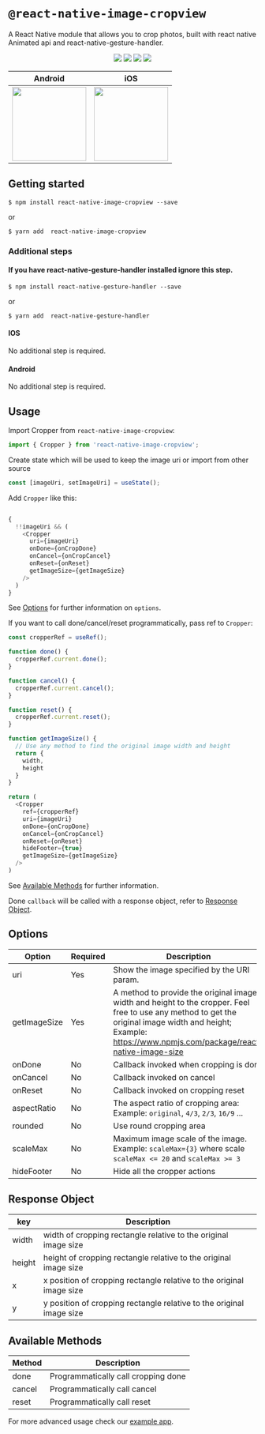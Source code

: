 #  `@react-native-image-cropview`

A React Native module that allows you to crop photos, built with react native Animated api and react-native-gesture-handler.

<p align="center">
  <img src="https://img.shields.io/npm/dw/react-native-image-cropview" />
  <img src="https://img.shields.io/npm/v/react-native-image-cropview" />
  <img src="https://img.shields.io/badge/platforms-android%20|%20ios-lightgrey.svg" />
  <img src="https://img.shields.io/npm/l/react-native-image-cropview" />
</p>

| Android | iOS |
| --- | --- |
| <img src="https://media.giphy.com/media/uyjCH8dwRpIsO7ZJm2/giphy-downsized-large.gif" width="150"> | <img src="https://media.giphy.com/media/MBNHOkKGEIrT4NJacq/giphy.gif" width="150"> |


## Getting started

`$ npm install react-native-image-cropview --save`

or

`$ yarn add  react-native-image-cropview`

### Additional steps
#### If you have react-native-gesture-handler installed ignore this step.

`$ npm install react-native-gesture-handler --save`

or

`$ yarn add  react-native-gesture-handler`


#### IOS
No additional step is required.

#### Android
No additional step is required.

## Usage

Import Cropper from `react-native-image-cropview`:

```javascript
import { Cropper } from 'react-native-image-cropview';
```

Create state which will be used to keep the image uri or import from other source

```javascript
const [imageUri, setImageUri] = useState();
```

Add `Cropper` like this:

```javascript

{
  !!imageUri && (
    <Cropper
      uri={imageUri}
      onDone={onCropDone}
      onCancel={onCropCancel}
      onReset={onReset}
      getImageSize={getImageSize}
    />
  )
}
```
See [Options](#options) for further information on `options`.

If you want to call done/cancel/reset programmatically, pass ref to `Cropper`:

```javascript
const cropperRef = useRef();

function done() {
  cropperRef.current.done();
}

function cancel() {
  cropperRef.current.cancel();
}

function reset() {
  cropperRef.current.reset();
}

function getImageSize() {
  // Use any method to find the original image width and height
  return {
    width,
    height
  }
}

return (
  <Cropper
    ref={cropperRef}
    uri={imageUri}
    onDone={onCropDone}
    onCancel={onCropCancel}
    onReset={onReset}
    hideFooter={true}
    getImageSize={getImageSize}
  />
)
```
See [Available Methods](#available-methods) for further information.

Done `callback` will be called with a response object, refer to [Response Object](#response-object).

## Options

| Option         | Required | Description                                                                                                                               |
| -------------- | -------- | ----------------------------------------------------------------------------------------------------------------------------------------- |
| uri            | Yes      | Show the image specified by the URI param.                                                                                                |
| getImageSize   | Yes      | A method to provide the original image width and height to the cropper. Feel free to use any method to get the original image width and height; Example: https://www.npmjs.com/package/react-native-image-size
| onDone         | No      | Callback invoked when cropping is done                                                                                                         |
| onCancel       | No      | Callback invoked on cancel                                                                                                                     |
| onReset        | No      | Callback invoked on cropping reset                                                                                                             |
| aspectRatio    | No      | The aspect ratio of cropping area: Example: `original`, `4/3`, `2/3`, `16/9` ...                                                               |
| rounded        | No      | Use round cropping area                                                                                                                        |
| scaleMax       | No      | Maximum image scale of the image. Example: `scaleMax={3}` where scale `scaleMax <= 20` and `scaleMax >= 3`                                     |
| hideFooter     | No      | Hide all the cropper actions                                                                                                                   |


## Response Object
| key          | Description                                                          |
| ------------ | -------------------------------------------------------------------  |
| width        | width of cropping rectangle relative to the original image size      |
| height       | height of cropping rectangle relative to the original image size     |
| x            | x position of cropping rectangle relative to the original image size |
| y            | y position of cropping rectangle relative to the original image size |


## Available Methods
| Method       | Description                              |
| ------------ | -----------------------------------------|
| done         | Programmatically call cropping done      |
| cancel       | Programmatically call cancel             |
| reset        | Programmatically call reset              |

For more advanced usage check our [example app](/example/src/screens).